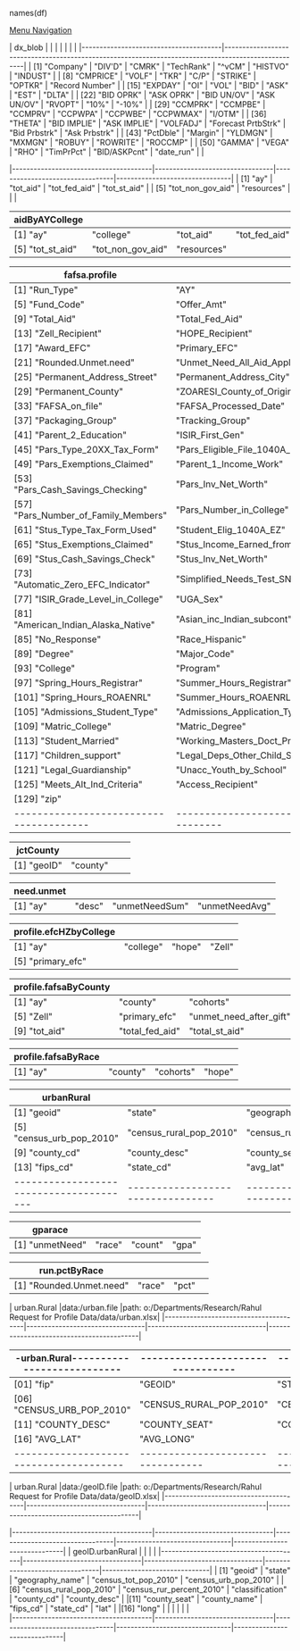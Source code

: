 names(df)

[Menu Navigation](./readmeNavigation.md)

| dx_blob           |                   |                     |                 |                      |                |                    |
|---------------------------------------|----------------------------------------------------------------------------------------------------|
| [1] "Company"     |     "DIV'D"       |      "CMRK"         |     "TechRank"  |  "^vCM"              | "HISTVO"       |   "INDUST"         |
| [8] "CMPRICE"     |     "VOLF"        |      "TKR"          |     "C/P"       |  "STRIKE"            | "OPTKR"        |   "Record Number"  |
| [15] "EXPDAY"     |     "OI"          |      "VOL"          |     "BID"       |  "ASK"               | "EST"          |   "DLTA"           |
| [22] "BID OPRK"   |     "ASK OPRK"    |      "BID UN/OV"    |     "ASK UN/OV" |  "RVOPT"             | "10%"          |   "-10%"           |
| [29] "CCMPRK"     |     "CCMPBE"      |      "CCMPRV"       |     "CCPWPA"    |  "CCPWBE"            | "CCPWMAX"      |   "I/OTM"          |
| [36] "THETA"      |     "BID IMPLIE"  |      "ASK IMPLIE"   |     "VOLFADJ"   |  "Forecast PrtbStrk" | "Bid Prbstrk"  |   "Ask Prbstrk"    |
| [43] "PctDble"    |     "Margin"      |      "YLDMGN"       |     "MXMGN"     |  "ROBUY"             | "ROWRITE"      |   "ROCCMP"         |
| [50] "GAMMA"      |     "VEGA"        |      "RHO"          |    "TimPrPct"   |  "BID/ASKPcnt"       | "date_run"     |                    |
  
|---------------------------------------|---------------------------------|---------------------------------|--------------------------------|
| [1] "ay"                              | "tot_aid"                       | "tot_fed_aid"                   | "tot_st_aid"                   |
| [5] "tot_non_gov_aid"                 | "resources"                     |                                 |                                |

| aidByAYCollege                        |                                 |                                 |                                |
|---------------------------------------|---------------------------------|---------------------------------|--------------------------------|
| [1] "ay"                              | "college"                       | "tot_aid"                       | "tot_fed_aid"                  |
| [5] "tot_st_aid"                      | "tot_non_gov_aid"               | "resources"                     |                                |

| fafsa.profile                         |                                 |                                 |                                |
|---------------------------------------|---------------------------------|---------------------------------|--------------------------------|
|  [1] "Run_Type"                       |"AY"                             |"UGA_ID"                         |"Name"                          |
|  [5] "Fund_Code"                      |"Offer_Amt"                      |"Accept_Amt"                     |"Paid_Amt"                      |
|  [9] "Total_Aid"                      |"Total_Fed_Aid"                  |"Total_State_Aid"                |"Total_NonFed_State_Aid"        |
| [13] "Zell_Recipient"                 |"HOPE_Recipient"                 |"Resources"                      |"Award_Budget"                  |
| [17] "Award_EFC"                      |"Primary_EFC"                    |"Rounded.EFC"                    |"Unmet_Need_No_Lns_Work_Applied"|
| [21] "Rounded.Unmet.need"             |"Unmet_Need_All_Aid_Applied"     |"Residency"                      |"Email_Address"                 |
| [25] "Permanent_Address_Street"       |"Permanent_Address_City"         |"Permanent_Address_State"        |"Permanent_Address_Zip"         |
| [29] "Permanent_County"               |"ZOARESI_County_of_Origin"       |"Stu_ISIR_State_of_Residence"    |"High_School"                   |
| [33] "FAFSA_on_file"                  |"FAFSA_Processed_Date"           |"Packaging_Reqs_Complete_Date"   |"Packaging_Complete_Date"       |
| [37] "Packaging_Group"                |"Tracking_Group"                 |"Stus_Marital_Status"            |"Parent_1_Education"            |
| [41] "Parent_2_Education"             |"ISIR_First_Gen"                 |"Pars_Tax_Return_Completed"      |"Parent_IRS_Request_Flag"       |
| [45] "Pars_Type_20XX_Tax_Form"        |"Pars_Eligible_File_1040A_EZ"    |"Pars_AGI"                       |"Pars_US_Income_Tax_Paid"       |
| [49] "Pars_Exemptions_Claimed"        |"Parent_1_Income_Work"           |"Parent_2_Income_Work"           |"Total_Parents_Income_From_Work"|
| [53] "Pars_Cash_Savings_Checking"     |"Pars_Inv_Net_Worth"             |"Pars_Business_Inv_Farm"         |"Pars_Marital_Status"           |
| [57] "Pars_Number_of_Family_Members"  |"Pars_Number_in_College"         |"Stus_Tax_Return_Completed"      |"Student_IRS_Request_Flag"      |
| [61] "Stus_Type_Tax_Form_Used"        |"Student_Elig_1040A_EZ"          |"Stus_AGI"                       |"Stus_US_Income_Tax_Paid"       |
| [65] "Stus_Exemptions_Claimed"        |"Stus_Income_Earned_from_Work"   |"Spouses_Inc_Earned_from_Work"   |"Total_Stu_Spouse_Inc_from_Work"|
| [69] "Stus_Cash_Savings_Check"        |"Stus_Inv_Net_Worth"             |"Stus_Business_Inv_Farm"         |"Pell_Grant_Eligibility_Flag"   |
| [73] "Automatic_Zero_EFC_Indicator"   |"Simplified_Needs_Test_SNT"      |"Current_GPA"                    |"Current_HRS_Earned"            |
| [77] "ISIR_Grade_Level_in_College"    |"UGA_Sex"                        |"ISIR_Sex"                       |"Black_or_African_American"     |
| [81] "American_Indian_Alaska_Native"  |"Asian_inc_Indian_subcont"       |"Native_Hawaiian_Pacific_Isl"    |"White_inc_Middle_Eastern"      |
| [85] "No_Response"                    |"Race_Hispanic"                  |"Minority"                       |"Level"                         |
| [89] "Degree"                         |"Major_Code"                     |"Major"                          |"Department"                    |
| [93] "College"                        |"Program"                        |"Campus"                         |"Fall_Hours_Registrar"          |
| [97] "Spring_Hours_Registrar"         |"Summer_Hours_Registrar"         |"Enrolled_in_AY_Registrar"       |"Fall_Hours_ROAENRL"            |
|[101] "Spring_Hours_ROAENRL"           |"Summer_Hours_ROAENRL"           |"Admissions_Applicant_Decision"  |"Admissions_Matric_Term"        |
|[105] "Admissions_Student_Type"        |"Admissions_Application_Type"    |"Matric_Major"                   |"Matric_Dept"                   |
|[109] "Matric_College"                 |"Matric_Degree"                  |"Dependency_Status"              |"Born_Before_01_01_XXYY"        |
|[113] "Student_Married"                |"Working_Masters_Doct_Program"   |"Active_duty_Armed_forces"       |"Veteran_Armed_Forces"          |
|[117] "Children_support"               |"Legal_Deps_Other_Child_Spouse"  |"Orphan_WardofCourt_FosterCare"  |"Emanancipated_Minor"           |
|[121] "Legal_Guardianship"             |"Unacc_Youth_by_School"          |"Unacc_Youth_by_HUD"             |"At_Risk_of_Homelessness"       |
|[125] "Meets_Alt_Ind_Criteria"         |"Access_Recipient"               |"GA_Commit_Recipient"            |"Degree_Status"                 |
|[129] "zip"                            |                                 |                                 |                                |
|---------------------------------------|---------------------------------|---------------------------------|--------------------------------|

| jctCounty                             |                                 |                                 |                                |
|---------------------------------------|---------------------------------|---------------------------------|--------------------------------|
| [1] "geoID"                           | "county"                        |                                 |                                |

| need.unmet                            |                                 |                                 |                                |
|---------------------------------------|---------------------------------|---------------------------------|--------------------------------|
| [1] "ay"                              | "desc"                          | "unmetNeedSum"                  | "unmetNeedAvg"                 |


| profile.efcHZbyCollege                |                                 |                                 |                                |
|---------------------------------------|---------------------------------|---------------------------------|--------------------------------|
| [1] "ay"                              | "college"                       | "hope"                          | "Zell"                         |
| [5] "primary_efc"                     |                                 |                                 |                                |

| profile.fafsaByCounty                 |                                 |                                 |                                |
|---------------------------------------|---------------------------------|---------------------------------|--------------------------------|
| [1] "ay"                              | "county"                        | "cohorts"                       | "hope"                         |
| [5] "Zell"                            | "primary_efc"                   | "unmet_need_after_gift"         | "unmet_need_all_aid"           |
| [9] "tot_aid"                         | "total_fed_aid"                 | "total_st_aid"                  | "tot_non_gov_aid"              |

| profile.fafsaByRace                   |                                 |                                 |                                |
|---------------------------------------|---------------------------------|---------------------------------|--------------------------------|
| [1] "ay"                              | "county"                        | "cohorts"                       |"hope"                          |


| urbanRural                            |                                 |                                 |                                |
|---------------------------------------|---------------------------------|---------------------------------|--------------------------------|
| [1] "geoid"                           | "state"                         | "geography_name"                |"census_tot_pop_2010"           |
| [5] "census_urb_pop_2010"             | "census_rural_pop_2010"         | "census_rur_percent_2010"       |"classification"                |
| [9] "county_cd"                       | "county_desc"                   | "county_seat"                   |"county_name"                   |
|[13] "fips_cd"                         | "state_cd"                      | "avg_lat"                       |"avg_long                       |
|---------------------------------------|---------------------------------|---------------------------------|--------------------------------|

| gparace                               |                                 |                                 |                                |
|---------------------------------------|---------------------------------|---------------------------------|--------------------------------|
| [1] "unmetNeed"                       | "race"                          | "count"                         | "gpa"                          |


| run.pctByRace                         |                                 |                                 |                                |
|---------------------------------------|---------------------------------|---------------------------------|--------------------------------|
| [1] "Rounded.Unmet.need"              | "race"                          | "pct"                           |                                |


| urban.Rural                           |data:/urban.file                 |path: o:/Departments/Research/Rahul Request for Profile Data/data/urban.xlsx|
|---------------------------------------|---------------------------------|---------------------------------|------------------------------------------|

|-urban.Rural---------------------------|---------------------------------|---------------------------------|--------------------------------|------------------------------|
|---------------------------------------|---------------------------------|---------------------------------|--------------------------------|------------------------------|
| [01] "fip"                            | "GEOID"                         | "STATE"                         |"GEOGRAPHY_NAME"                | "CENSUS_TOT_POP_2010"        |
| [06] "CENSUS_URB_POP_2010"            | "CENSUS_RURAL_POP_2010"         | "CENSUS_RUR_PERCENT_2010"       | "CLASSIFICATION"               | "COUNTY_CD"                  |
| [11] "COUNTY_DESC"                    | "COUNTY_SEAT"                   | "COUNTY_NAME"                   | "FIPS_CD"                      | "STATE_CD"                   |
| [16] "AVG_LAT"                        | "AVG_LONG"                      |                                 |                                |                              |
|---------------------------------------|---------------------------------|---------------------------------|--------------------------------|------------------------------|

| urban.Rural                           |data:/geoID.file                 |path: o:/Departments/Research/Rahul Request for Profile Data/data/geoID.xlsx|
|---------------------------------------|---------------------------------|---------------------------------|------------------------------------------|

|---------------------------------------|---------------------------------|---------------------------------|--------------------------------|------------------------------|
| geoID.urbanRural                      |                                 |                                 |                                |
|---------------------------------------|---------------------------------|---------------------------------|--------------------------------|------------------------------|
| [1] "geoid"                           | "state"                         | "geography_name"                | "census_tot_pop_2010"          |  "census_urb_pop_2010"       |
| [6] "census_rural_pop_2010"           | "census_rur_percent_2010"       | "classification"                | "county_cd"                    |  "county_desc"               |
|[11] "county_seat"                     | "county_name"                   | "fips_cd"                       | "state_cd"                     |  "lat"                       |
|[16] "long"                            |                                 |                                 |             |                  |                              |  
|---------------------------------------|---------------------------------|---------------------------------|--------------------------------|------------------------------|
